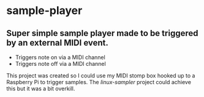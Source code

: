 # sample-player
## Super simple sample player made to be triggered by an external MIDI event. 
* Triggers note on via a MIDI channel
* Triggers note off via a MIDI channel

This project was created so I could use my MIDI stomp box hooked up to a Raspberry Pi to trigger samples. The *linux-sampler* project could achieve this but it was a bit overkill.

